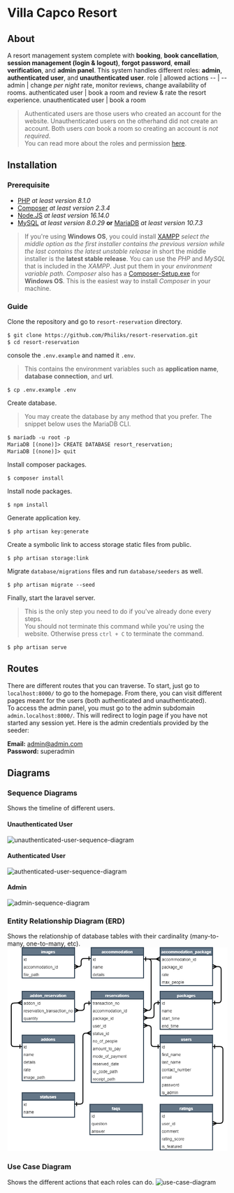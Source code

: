 # Villa Capco Resort
## About
A resort management system complete with **booking**, **book cancellation**, **session management (login & logout)**, **forgot password**, **email verification**, and **admin panel**.
This system handles different roles: **admin**, **authenticated user**, and **unauthenticated user**.
role | allowed actions
-- | --
admin | change *per night* rate, monitor reviews, change availability of rooms.
authenticated user | book a room and review & rate the resort experience.
unauthenticated user | book a room
> Authenticated users are those users who created an account for the website. Unauthenticated users on the otherhand did not create an account. Both users *can* book a room so creating an account is *not required*.<br>
> You can read more about the roles and permission [here](#use-case-diagram).

## Installation
### Prerequisite
- [PHP](https://www.php.net/) *at least version 8.1.0*
- [Composer](https://getcomposer.org/) *at least version 2.3.4*
- [Node.JS](https://nodejs.org/en/) *at least version 16.14.0*
- [MySQL](https://www.mysql.com/) *at least version 8.0.29* **or** [MariaDB](https://mariadb.org/) *at least version 10.7.3*
> If you're using **Windows OS**, you could install [XAMPP](https://www.apachefriends.org/download.html) *select the middle option as the first installer contains the previous version while the last contains the latest unstable release* in short the middle installer is the **latest stable release**. You can use the *PHP* and *MySQL* that is included in the *XAMPP*. Just put them in your *environment variable path.*
> *Composer* also has a [Composer-Setup.exe](https://getcomposer.org/Composer-Setup.exe) for **Windows OS**. This is the easiest way to install *Composer* in your machine.

### Guide
Clone the repository and go to `resort-reservation` directory.
```console
$ git clone https://github.com/Philiks/resort-reservation.git
$ cd resort-reservation
```
console the `.env.example` and named it `.env`.
> This contains the environment variables such as **application name**, **database connection**, and **url**.
```console
$ cp .env.example .env
```
Create database.
> You may create the database by any method that you prefer. The snippet below uses the MariaDB CLI.
```console
$ mariadb -u root -p
MariaDB [(none)]> CREATE DATABASE resort_reservation;
MariaDB [(none)]> quit
```
Install composer packages.
```console
$ composer install
```
Install node packages.
```console
$ npm install
```
Generate application key.
```console
$ php artisan key:generate
```
Create a symbolic link to access storage static files from public.
```console
$ php artisan storage:link
```
Migrate `database/migrations` files and run `database/seeders` as well.
```console
$ php artisan migrate --seed
```
Finally, start the laravel server.
> This is the only step you need to do if you've already done every steps.<br>
> You should not terminate this command while you're using the website. Otherwise press `ctrl + C` to terminate the command. 
```console
$ php artisan serve
```

## Routes
There are different routes that you can traverse. To start, just go to `localhost:8000/` to go to the homepage. From there, you can visit different pages meant for the users (both authenticated and unauthenticated).<br>
To access the admin panel, you must go to the admin subdomain `admin.localhost:8000/`. This will redirect to login page if you have not started any session yet. Here is the admin credentials provided by the seeder:

**Email:** admin@admin.com<br>
**Password:** superadmin

## Diagrams
### Sequence Diagrams
Shows the timeline of different users.
#### Unauthenticated User
![unauthenticated-user-sequence-diagram](./diagrams/unauth_sequence_diagram.png)
#### Authenticated User
![authenticated-user-sequence-diagram](./diagrams/auth_sequence_diagram.png)
#### Admin
![admin-sequence-diagram](./diagrams/admin_sequence_diagram.png)
### Entity Relationship Diagram (ERD)
Shows the relationship of database tables with their cardinality (many-to-many, one-to-many, etc).
![erd-diagram](./diagrams/erd.png)
### Use Case Diagram
Shows the different actions that each roles can do.
![use-case-diagram](./diagrams/use_case_diagram.png)